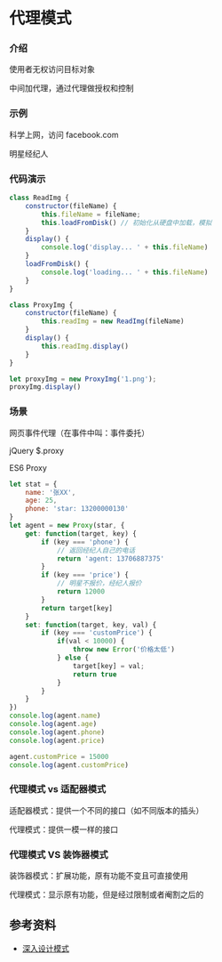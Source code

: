 # 代理模式



### 介绍

使用者无权访问目标对象

中间加代理，通过代理做授权和控制



### 示例

科学上网，访问 facebook.com

明星经纪人



### 代码演示

```javascript
class ReadImg {
    constructor(fileName) {
        this.fileName = fileName;
        this.loadFromDisk() // 初始化从硬盘中加载，模拟
    }
    display() {
        console.log('display... ' + this.fileName) 
    }
    loadFromDisk() {
        console.log('loading... ' + this.fileName)
    }
}

class ProxyImg {
    constructor(fileName) {
        this.readImg = new ReadImg(fileName)
    }
    display() {
        this.readImg.display()
    }
}

let proxyImg = new ProxyImg('1.png');
proxyImg.display()
```



### 场景

网页事件代理（在事件中叫：事件委托）

jQuery $.proxy

ES6 Proxy



```javascript
let stat = {
    name: '张XX',
    age: 25,
    phone: 'star: 13200000130'
}
let agent = new Proxy(star, {
    get: function(target, key) {
        if (key === 'phone') {
            // 返回经纪人自己的电话
            return 'agent: 13706887375'
        }
        if (key === 'price') {
            // 明星不报价，经纪人报价
            return 12000
        }
        return target[key]
    }
    set: function(target, key, val) {
        if (key === 'customPrice') {
			if(val < 10000) {
                throw new Error('价格太低')
            } else {
            	target[key] = val;
                return true
            }
        }
	}
})
console.log(agent.name)
console.log(agent.age)
console.log(agent.phone)
console.log(agent.price)

agent.customPrice = 15000
console.log(agent.customPrice)
```



### 代理模式 vs 适配器模式

适配器模式：提供一个不同的接口（如不同版本的插头）

代理模式：提供一模一样的接口



### 代理模式 VS 装饰器模式

装饰器模式：扩展功能，原有功能不变且可直接使用

代理模式：显示原有功能，但是经过限制或者阉割之后的



## 参考资料

- [深入设计模式](https://refactoringguru.cn/design-patterns/singleton) 



